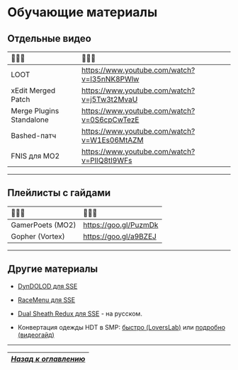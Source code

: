 # Обучающие материалы

## Отдельные видео

|🔷🔷🔷|🔷🔷🔷|
|:-------------------------|:--------------------------------------------|
| LOOT                     | https://www.youtube.com/watch?v=I35nNK8PWlw |
| xEdit Merged Patch       | https://www.youtube.com/watch?v=j5Tw3t2MvaU |
| Merge Plugins Standalone | https://www.youtube.com/watch?v=0S6cpCwTezE |
| Bashed-патч              | https://www.youtube.com/watch?v=W1Es06MtAZM |
| FNIS для MO2             | https://www.youtube.com/watch?v=PIlQ8tI9WFs |

------

## Плейлисты с гайдами

|🔷🔷🔷|🔷🔷🔷|
|:-----------------|:----------------------|
| GamerPoets (MO2) | https://goo.gl/PuzmDk |
| Gopher (Vortex)  | https://goo.gl/a9BZEJ |

------

## Другие материалы

+ [DynDOLOD для SSE](http://forum.step-project.com/topic/13029-dyndolod-236-skyrim-se-beta-with-dynamic-lod)
+ [RaceMenu для SSE](https://www.reddit.com/r/skyrimmods/comments/8akfzv/racemenu_for_new_skse_is_up)
+ [Dual Sheath Redux для SSE](https://gamer-mods.ru/forum/73-2181-1) - на русском.

+ Конвертация одежды HDT в SMP: [быстро (LoversLab)](https://www.loverslab.com/topic/89576-10-minutes-or-less-guide-to-making-your-entire-hdt-pe-armor-library-jiggle-with-smp/) или [подробно (видеогайд)](https://www.youtube.com/watch?v=qdBTSc9YOdE)
------

|[*Назад к оглавлению*](../01_Оглавление.md)|
|:---:|
